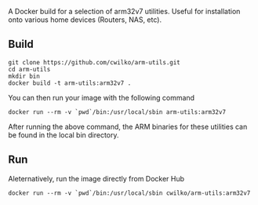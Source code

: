 A Docker build for a selection of arm32v7 utilities. Useful for installation onto various home devices (Routers, NAS, etc).

## Build

    git clone https://github.com/cwilko/arm-utils.git 
    cd arm-utils
    mkdir bin
    docker build -t arm-utils:arm32v7 .

You can then run your image with the following command

    docker run --rm -v `pwd`/bin:/usr/local/sbin arm-utils:arm32v7

After running the above command, the ARM binaries for these utilities can be found in the local bin directory.

## Run

Aleternatively, run the image directly from Docker Hub

    docker run --rm -v `pwd`/bin:/usr/local/sbin cwilko/arm-utils:arm32v7

